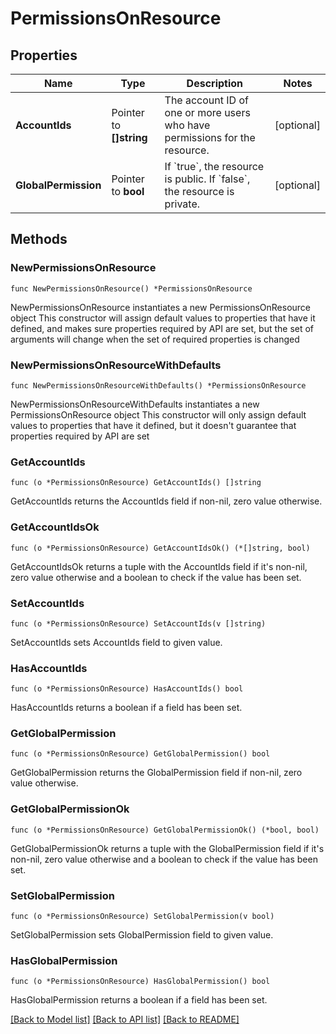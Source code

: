 # PermissionsOnResource

## Properties

Name | Type | Description | Notes
------------ | ------------- | ------------- | -------------
**AccountIds** | Pointer to **[]string** | The account ID of one or more users who have permissions for the resource. | [optional] 
**GlobalPermission** | Pointer to **bool** | If &#x60;true&#x60;, the resource is public. If &#x60;false&#x60;, the resource is private. | [optional] 

## Methods

### NewPermissionsOnResource

`func NewPermissionsOnResource() *PermissionsOnResource`

NewPermissionsOnResource instantiates a new PermissionsOnResource object
This constructor will assign default values to properties that have it defined,
and makes sure properties required by API are set, but the set of arguments
will change when the set of required properties is changed

### NewPermissionsOnResourceWithDefaults

`func NewPermissionsOnResourceWithDefaults() *PermissionsOnResource`

NewPermissionsOnResourceWithDefaults instantiates a new PermissionsOnResource object
This constructor will only assign default values to properties that have it defined,
but it doesn't guarantee that properties required by API are set

### GetAccountIds

`func (o *PermissionsOnResource) GetAccountIds() []string`

GetAccountIds returns the AccountIds field if non-nil, zero value otherwise.

### GetAccountIdsOk

`func (o *PermissionsOnResource) GetAccountIdsOk() (*[]string, bool)`

GetAccountIdsOk returns a tuple with the AccountIds field if it's non-nil, zero value otherwise
and a boolean to check if the value has been set.

### SetAccountIds

`func (o *PermissionsOnResource) SetAccountIds(v []string)`

SetAccountIds sets AccountIds field to given value.

### HasAccountIds

`func (o *PermissionsOnResource) HasAccountIds() bool`

HasAccountIds returns a boolean if a field has been set.

### GetGlobalPermission

`func (o *PermissionsOnResource) GetGlobalPermission() bool`

GetGlobalPermission returns the GlobalPermission field if non-nil, zero value otherwise.

### GetGlobalPermissionOk

`func (o *PermissionsOnResource) GetGlobalPermissionOk() (*bool, bool)`

GetGlobalPermissionOk returns a tuple with the GlobalPermission field if it's non-nil, zero value otherwise
and a boolean to check if the value has been set.

### SetGlobalPermission

`func (o *PermissionsOnResource) SetGlobalPermission(v bool)`

SetGlobalPermission sets GlobalPermission field to given value.

### HasGlobalPermission

`func (o *PermissionsOnResource) HasGlobalPermission() bool`

HasGlobalPermission returns a boolean if a field has been set.


[[Back to Model list]](../README.md#documentation-for-models) [[Back to API list]](../README.md#documentation-for-api-endpoints) [[Back to README]](../README.md)



